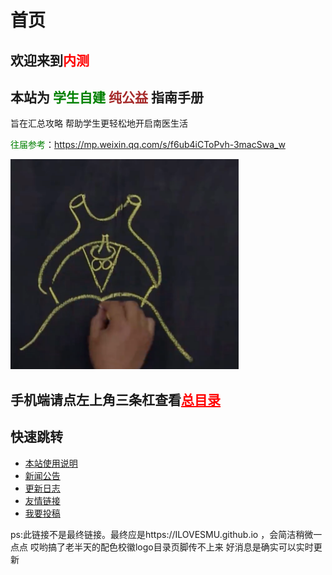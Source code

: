 # 首页
## 欢迎来到<font color="red">内测</font>
## 本站为 <font color="green">学生自建</font> <font color="brown">纯公益</font> 指南手册
旨在汇总攻略 帮助学生更轻松地开启南医生活

<font color="green">往届参考</font>：<https://mp.weixin.qq.com/s/f6ub4iCToPvh-3macSwa_w>

![测试图片](assets/first/second.png)
## 手机端请点左上角三条杠查看<font color="red"><ins>总目录</ins></font>
## 快速跳转

* [本站使用说明](更新及说明/本站使用说明.md)
* [新闻公告](新闻速递/基孔肯雅热.md)
* [更新日志](更新及说明/更新日志.md)
* [友情链接](友情链接/引言.md)
* [我要投稿](投稿、后记及测试区/我要投稿.md)

ps:此链接不是最终链接。最终应是https://ILOVESMU.github.io  ，会简洁稍微一点点
哎哟搞了老半天的配色校徽logo目录页脚传不上来
好消息是确实可以实时更新
